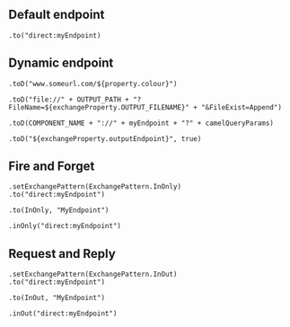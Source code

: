 ## Default endpoint

```
.to("direct:myEndpoint)
```

## Dynamic endpoint

```
.toD("www.someurl.com/${property.colour}")	

.toD("file://" + OUTPUT_PATH + "?FileName=${exchangeProperty.OUTPUT_FILENAME}" + "&FileExist=Append")

.toD(COMPONENT_NAME + "://" + myEndpoint + "?" + camelQueryParams)

.toD("${exchangeProperty.outputEndpoint}", true)					
```

## Fire and Forget

```
.setExchangePattern(ExchangePattern.InOnly)
.to("direct:myEndpoint")

.to(InOnly, "MyEndpoint")

.inOnly("direct:myEndpoint")
```

## Request and Reply

```
.setExchangePattern(ExchangePattern.InOut)
.to("direct:myEndpoint")

.to(InOut, "MyEndpoint")

.inOut("direct:myEndpoint")
```
